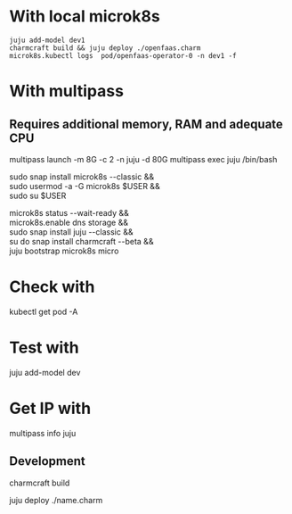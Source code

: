 # With local microk8s

```
juju add-model dev1
charmcraft build && juju deploy ./openfaas.charm
microk8s.kubectl logs  pod/openfaas-operator-0 -n dev1 -f
```

# With multipass

## Requires additional memory, RAM and adequate CPU
multipass launch -m 8G -c 2 -n juju -d 80G
multipass exec juju /bin/bash

sudo snap install microk8s --classic && \
  sudo usermod -a -G microk8s $USER && \
  sudo su $USER

microk8s status --wait-ready && \
 microk8s.enable dns storage && \
 sudo snap install juju --classic && \
 su do snap install charmcraft --beta && \
  juju bootstrap microk8s micro

# Check with
kubectl get pod -A

# Test with
juju add-model dev

# Get IP with
multipass info juju

## Development

charmcraft build

juju deploy ./name.charm